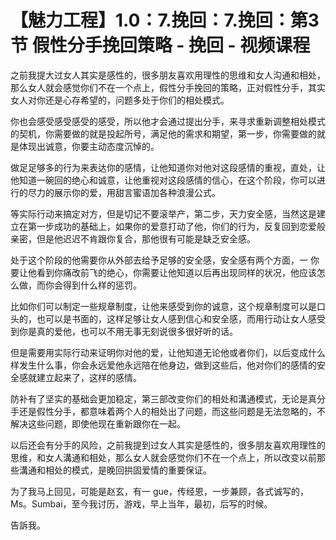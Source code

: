 # 【魅力工程】1.0：7.挽回：7.挽回：第3节 假性分手挽回策略 - 挽回 - 视频课程

之前我提大过女人其实是感性的，很多朋友喜欢用理性的思维和女人沟通和相处，那么女人就会感觉你们不在一个点上，假性分手挽回的策略，正对假性分手，其实女人对你还是心存希望的，问题多处于你们的相处模式。

你也会感受感受感受的感受，所以他才会通过提出分手，来寻求重新调整相处模式的契机，你需要做的就是投起所号，满足他的需求和期望，第一步，你需要做的就是体现出诚意，你要主动态度沉悼的。

做足足够多的行为来表达你的感情，让他知道你对他对这段感情的重视，直处，让他知道一碗回的绝心和诚意，让他重视对这段感情的信心，在这个阶段，你可以进行的尽力的展示你的爱，用甜言蜜语加各种浪漫公式。

等实际行动来搞定对方，但是切记不要滚举产，第二步，天力安全感，当然这是建立在第一步成功的基础上，如果你的爱意打动了他，你们的行为，反复回到恋爱般亲密，但是他迟迟不肯跟你复合，那他很有可能是缺乏安全感。

处于这个阶段的他需要你从外部去给予足够的安全感，安全感有两个方面，一 你要让他看到你痛改前飞的绝心，你需要让他知道以后再出现同样的状况，他应该怎么做，而你会得到什么样的惩罚。

比如你们可以制定一些规章制度，让他来感受到你的诚意，这个规章制度可以是口头的，也可以是书面的，这样足够让女人感到信心和安全感，而用行动让女人感受到你是真的爱他，也可以不用无事无刻说很多很好听的话。

但是需要用实际行动来证明你对他的爱，让他知道无论他或者你们，以后变成什么样发生什么事，你会永远爱他永远陪在他身边，做到这些后，他对你们的感情的安全感就建立起来了，这样的感情。

防补有了坚实的基础会更加稳定，第三部改变你们的相处和溝通模式，无论是真分手还是假性分手，都意味着两个人的相处出了问题，而这些问题是无法忽略的，不解决这些问题，即使他现在重新跟你在一起。

以后还会有分手的风险，之前我提到过女人其实是感性的，很多朋友喜欢用理性的思维，和女人溝通和相处，那么女人就会感觉你们不在一个点上，所以改变以前那些溝通和相处的模式，是晚回拱固爱情的重要保证。

为了我马上回见，可能是赵玄，有一 gue，传经恩，一步兼顾，各式诚写的， Ms。Sumbai，至今我讨历，游戏，早上当年，最初，后写的时候。

告訴我。